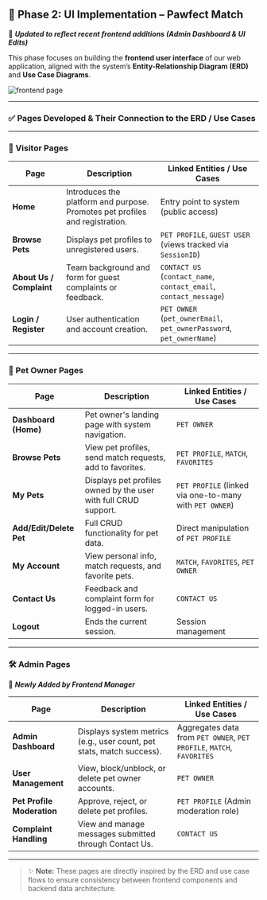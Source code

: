 ## 📘 Phase 2: UI Implementation – Pawfect Match  
🔄 **_Updated to reflect recent frontend additions (Admin Dashboard & UI Edits)_**

This phase focuses on building the **frontend user interface** of our web application, aligned with the system’s **Entity-Relationship Diagram (ERD)** and **Use Case Diagrams**.

![frontend page](frontend.png)

---

### ✅ Pages Developed & Their Connection to the ERD / Use Cases

---

### 👤 Visitor Pages

| **Page**           | **Description**                                                                 | **Linked Entities / Use Cases**                     |
|--------------------|----------------------------------------------------------------------------------|-----------------------------------------------------|
| **Home**           | Introduces the platform and purpose. Promotes pet profiles and registration.     | Entry point to system (public access)               |
| **Browse Pets**    | Displays pet profiles to unregistered users.                                     | `PET PROFILE`, `GUEST USER` (views tracked via `SessionID`) |
| **About Us / Complaint** | Team background and form for guest complaints or feedback.                  | `CONTACT US` (`contact_name`, `contact_email`, `contact_message`) |
| **Login / Register** | User authentication and account creation.                                     | `PET OWNER` (`pet_ownerEmail`, `pet_ownerPassword`, `pet_ownerName`) |

---

### 🐶 Pet Owner Pages

| **Page**           | **Description**                                                                 | **Linked Entities / Use Cases**                     |
|--------------------|----------------------------------------------------------------------------------|-----------------------------------------------------|
| **Dashboard (Home)**| Pet owner's landing page with system navigation.                               | `PET OWNER`                                          |
| **Browse Pets**    | View pet profiles, send match requests, add to favorites.                        | `PET PROFILE`, `MATCH`, `FAVORITES`                 |
| **My Pets**        | Displays pet profiles owned by the user with full CRUD support.                 | `PET PROFILE` (linked via one-to-many with `PET OWNER`) |
| **Add/Edit/Delete Pet** | Full CRUD functionality for pet data.                                      | Direct manipulation of `PET PROFILE`                |
| **My Account**     | View personal info, match requests, and favorite pets.                           | `MATCH`, `FAVORITES`, `PET OWNER`                   |
| **Contact Us**     | Feedback and complaint form for logged-in users.                                | `CONTACT US`                                         |
| **Logout**         | Ends the current session.                                                       | Session management                                   |

---

### 🛠️ Admin Pages  
🔄 **_Newly Added by Frontend Manager_**

| **Page**               | **Description**                                                               | **Linked Entities / Use Cases**                     |
|------------------------|--------------------------------------------------------------------------------|-----------------------------------------------------|
| **Admin Dashboard**    | Displays system metrics (e.g., user count, pet stats, match success).         | Aggregates data from `PET OWNER`, `PET PROFILE`, `MATCH`, `FAVORITES` |
| **User Management**    | View, block/unblock, or delete pet owner accounts.                            | `PET OWNER`                                          |
| **Pet Profile Moderation** | Approve, reject, or delete pet profiles.                                 | `PET PROFILE` (Admin moderation role)               |
| **Complaint Handling** | View and manage messages submitted through Contact Us.                        | `CONTACT US`                                         |

---

> ✨ **Note:** These pages are directly inspired by the ERD and use case flows to ensure consistency between frontend components and backend data architecture.
